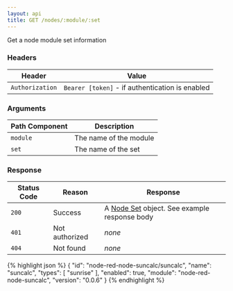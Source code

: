 ```yaml
---
layout: api
title: GET /nodes/:module/:set
---
```


Get a node module set information

### Headers

Header          | Value
----------------|-------
`Authorization` | `Bearer [token]` - if authentication is enabled

### Arguments

Path Component | Description
---------------|------------
`module`       | The name of the module 
`set`          | The name of the set 

### Response

Status Code | Reason         | Response
------------|----------------|------------
`200`       | Success        | A [Node Set](/docs/api/admin/types.html#node-set) object. See example response body
`401`       | Not authorized | _none_
`404`       | Not found      | _none_

{% highlight json %}
{
  "id": "node-red-node-suncalc/suncalc",
  "name": "suncalc",
  "types": [
    "sunrise"
  ],
  "enabled": true,
  "module": "node-red-node-suncalc",
  "version": "0.0.6"
}
{% endhighlight %}  

